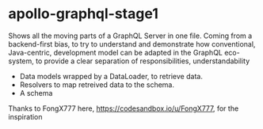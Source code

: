 # apollo-graphql-stage1

Shows all the moving parts of a GraphQL Server in one file.  Coming from a backend-first bias, to try to understand and demonstrate how conventional, Java-centric, development model can be adapted in the GraphQL eco-system, to provide a clear separation of responsibilities, understandability
- Data models wrapped by a DataLoader, to retrieve data.
- Resolvers to map retreived data to the schema.
- A schema

Thanks to FongX777 here, https://codesandbox.io/u/FongX777, for the inspiration
